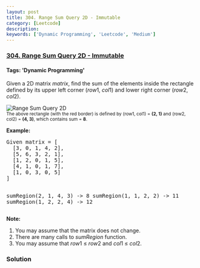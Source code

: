 ```yaml
---
layout: post
title: 304. Range Sum Query 2D - Immutable
category: [Leetcode]
description: 
keywords: ['Dynamic Programming', 'Leetcode', 'Medium']
---
```

### [304. Range Sum Query 2D - Immutable](https://leetcode.com/problems/range-sum-query-2d-immutable)

#### Tags: 'Dynamic Programming'

<div class="content__u3I1 question-content__JfgR"><div><p>Given a 2D matrix <i>matrix</i>, find the sum of the elements inside the rectangle defined by its upper left corner (<i>row</i>1, <i>col</i>1) and lower right corner (<i>row</i>2, <i>col</i>2).</p>
<p>
<img alt="Range Sum Query 2D" border="0" src="/static/images/courses/range_sum_query_2d.png"/><br/>
<small>The above rectangle (with the red border) is defined by (row1, col1) = <b>(2, 1)</b> and (row2, col2) = <b>(4, 3)</b>, which contains sum = <b>8</b>.</small>
</p>
<p><b>Example:</b><br/>
</p><pre>Given matrix = [
  [3, 0, 1, 4, 2],
  [5, 6, 3, 2, 1],
  [1, 2, 0, 1, 5],
  [4, 1, 0, 1, 7],
  [1, 0, 3, 0, 5]
]

sumRegion(2, 1, 4, 3) -&gt; 8
sumRegion(1, 1, 2, 2) -&gt; 11
sumRegion(1, 2, 2, 4) -&gt; 12
</pre>
<p></p>
<p><b>Note:</b><br/>
</p><ol>
<li>You may assume that the matrix does not change.</li>
<li>There are many calls to <i>sumRegion</i> function.</li>
<li>You may assume that <i>row</i>1 ≤ <i>row</i>2 and <i>col</i>1 ≤ <i>col</i>2.</li>
</ol>
<p></p></div></div>

### Solution
